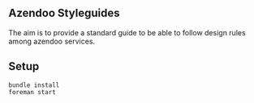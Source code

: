 ## Azendoo Styleguides

The aim is to provide a standard guide to be able to follow design rules among
azendoo services.

## Setup

    bundle install
    foreman start
